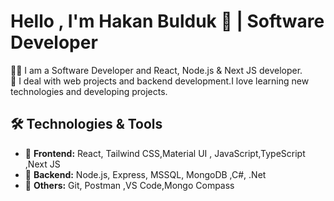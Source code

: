 # Hello , I'm  Hakan Bulduk 👋 | Software Developer
👨‍💻 I am a Software Developer and React, Node.js & Next JS developer.  
🚀 I deal with web projects and backend development.I love learning new technologies and developing projects.
 
## 🛠️ Technologies & Tools 
- 🔹 **Frontend:** React, Tailwind CSS,Material UI , JavaScript,TypeScript ,Next JS  
- 🔹 **Backend:** Node.js, Express, MSSQL, MongoDB ,C#, .Net
- 🔹 **Others:** Git, Postman ,VS Code,Mongo Compass
